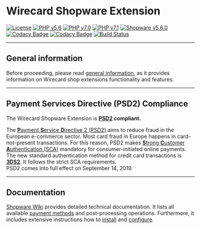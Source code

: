 # Wirecard Shopware Extension

[![License](https://img.shields.io/badge/license-GPLv3-blue.svg)](https://raw.githubusercontent.com/wirecard/opencart-ee/master/LICENSE)
[![PHP v5.6](https://img.shields.io/badge/php-v5.6-yellow.svg)](http://www.php.net)
[![PHP v7.0](https://img.shields.io/badge/php-v7.0-yellow.svg)](http://www.php.net)
[![PHP v7.1](https://img.shields.io/badge/php-v7.1-yellow.svg)](http://www.php.net)
[![Shopware v5.6.0](https://img.shields.io/badge/Shopware-v5.6.0-green.svg)](https://www.shopware.com/)
[![Codacy Badge](https://api.codacy.com/project/badge/Grade/3f2976918a9349468eaf1320076d143b)](https://www.codacy.com/app/Wirecard/shopware-ee?utm_source=github.com&amp;utm_medium=referral&amp;utm_content=wirecard/shopware-ee&amp;utm_campaign=Badge_Grade)
[![Codacy Badge](https://api.codacy.com/project/badge/Coverage/3f2976918a9349468eaf1320076d143b)](https://www.codacy.com/app/Wirecard/shopware-ee?utm_source=github.com&utm_medium=referral&utm_content=wirecard/shopware-ee&utm_campaign=Badge_Coverage)
[![Build Status](https://travis-ci.org/wirecard/shopware-ee.svg?branch=master)](https://travis-ci.org/wirecard/shopware-ee)

***
## General information 
Before proceeding, please read [general information](https://github.com/wirecard/shopware-ee/wiki/Wirecard-Shop-Plugins-General-Information), as it provides information on Wirecard shop extensions functionality and features.

***
## Payment Services Directive (PSD2) Compliance 
The Wirecard Shopware Extension is **[PSD2](https://doc.wirecard.com/CreditCard.html#CreditCard_PSD2) compliant.**  

The [**P**ayment **S**ervice **D**irective 2 (PSD2)](https://doc.wirecard.com/CreditCard.html#CreditCard_PSD2) aims to reduce fraud in the European e-commerce sector. Most card fraud in Europe happens in card-not-present transactions. For this reason, PSD2 makes [**S**trong **C**ustomer **A**uthentication (SCA)](https://doc.wirecard.com/CreditCard.html#CreditCard_PSD2_SCA) mandatory for consumer-initiated online payments. The new standard authentication method for credit card transactions is [**3DS2**](https://doc.wirecard.com/CreditCard.html#CreditCard_3DS2). It follows the strict SCA requirements.  
PSD2 comes into full effect on September 14, 2019.  

***
## Documentation

[Shopware Wiki](https://github.com/wirecard/shopware-ee/wiki) provides detailed technical documentation.
It lists all available [payment methods](https://github.com/wirecard/shopware-ee/wiki#supported-payment-methods) and post-processing operations.
Furthermore, it includes extensive instructions how to [install](https://github.com/wirecard/shopware-ee/wiki/Installation) and [configure](https://github.com/wirecard/shopware-ee/wiki/Configuration).
